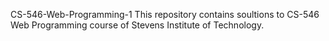 CS-546-Web-Programming-1
This repository contains soultions to CS-546 Web Programming course of Stevens Institute of Technology.
